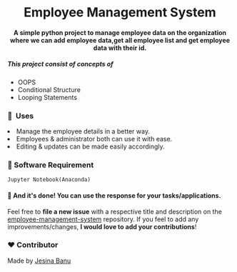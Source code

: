 <h1 align="center">Employee Management System</h1>

<div align= "center">
  <h4>A simple python project to manage employee data on the organization where we can add employee data,get all employee list and get employee data with their id.</h4>
</div>

<h5>This project consist of concepts of </h5>
<ul>
  <li>  OOPS</li>
  <li>  Conditional Structure</li>
  <li>  Looping Statements</li>
</ul>

### 🚀&nbsp; Uses
  <li> Manage the employee details in a better way.</li>
  <li> Employees & administrator both can use it with ease.</li>
  <li> Editing & updates can be made easily accordingly.</li>
  
### :key: Software Requirement
```
Jupyter Notebook(Anaconda)
```

#### :clap: And it's done! You can use the response for your tasks/applications.
Feel free to **file a new issue** with a respective title and description on the [employee-management-system](https://github.com/Jesina/Employee-management-system-using-Python/issues) repository. If you feel to add any improvements/changes, **I would love to add your contributions**! 

### :heart: Contributor
Made by [Jesina Banu](https://github.com/Jesina)
